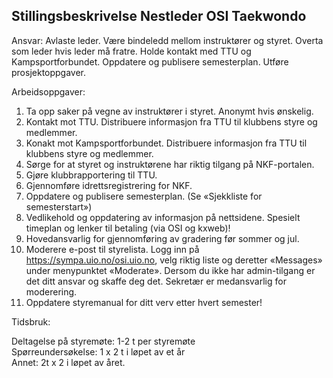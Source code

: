 ## Stillingsbeskrivelse Nestleder OSI Taekwondo

Ansvar: Avlaste leder. Være bindeledd mellom instruktører og styret. Overta som leder hvis leder må fratre. Holde kontakt med TTU og Kampsportforbundet. Oppdatere og publisere semesterplan. Utføre prosjektoppgaver.

Arbeidsoppgaver:

1. Ta opp saker på vegne av instruktører i styret. Anonymt hvis ønskelig.
2. Kontakt mot TTU. Distribuere informasjon fra TTU til klubbens styre og medlemmer.
3. Konakt mot Kampsportforbundet. Distribuere informasjon fra TTU til klubbens styre og medlemmer.
4. Sørge for at styret og instruktørene har riktig tilgang på NKF-portalen.
5. Gjøre klubbrapportering til TTU.
6. Gjennomføre idrettsregistrering for NKF.
7. Oppdatere og publisere semesterplan. (Se «Sjekkliste for semesterstart»)
8. Vedlikehold og oppdatering av informasjon på nettsidene. Spesielt timeplan og lenker til betaling (via OSI og kxweb)!
9. Hovedansvarlig for gjennomføring av gradering før sommer og jul.
10.  Moderere e-post til styrelista. Logg inn på https://sympa.uio.no/osi.uio.no, velg riktig liste og deretter «Messages» under menypunktet «Moderate». Dersom du ikke har admin-tilgang er det ditt ansvar og skaffe deg det. Sekretær er medansvarlig for moderering.
11.  Oppdatere styremanual for ditt verv etter hvert semester!

Tidsbruk:

Deltagelse på styremøte: 1-2 t per styremøte  
Spørreundersøkelse: 1 x 2 t i løpet av et år  
Annet: 2t x 2 i løpet av året.
  